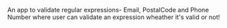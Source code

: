 An app to validate regular expressions- Email, PostalCode and Phone Number where user can validate an expression wheather it's valid or not!
